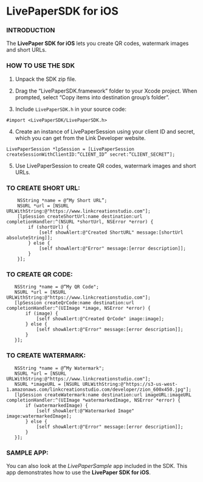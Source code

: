# LivePaperSDK for iOS


### INTRODUCTION

The __LivePaper SDK for iOS__ lets you create QR codes, watermark images and short URLs.


### HOW TO USE THE SDK

1. Unpack the SDK zip file.

2. Drag the “LivePaperSDK.framework” folder to your Xcode project. When prompted, select “Copy items into destination group’s folder”.

3. Include `LivePaperSDK.h` in your source code:

```objc
#import <LivePaperSDK/LivePaperSDK.h>
```

4) Create an instance of LivePaperSession using your client ID and secret, which you can get from the Link Developer website.

```objc
LivePaperSession *lpSession = [LivePaperSession createSessionWithClientID:”CLIENT_ID” secret:”CLIENT_SECRET”];
```

5) Use LivePaperSession to create QR codes, watermark images and short URLs.


### TO CREATE SHORT URL:

```objc
    NSString *name = @“My Short URL”;
    NSURL *url = [NSURL URLWithString:@"https://www.linkcreationstudio.com"];
    [lpSession createShortUrl:name destination:url completionHandler:^(NSURL *shortUrl, NSError *error) {
        if (shortUrl) {
            [self showAlert:@"Created ShortURL" message:[shortUrl absoluteString]];
        } else {
            [self showAlert:@"Error" message:[error description]];
        }
    }];
```

### TO CREATE QR CODE:

 ```objc
    NSString *name = @“My QR Code";
    NSURL *url = [NSURL URLWithString:@"https://www.linkcreationstudio.com"];
    [lpSession createQrCode:name destination:url completionHandler:^(UIImage *image, NSError *error) {
        if (image) {
            [self showAlert:@"Created QrCode" image:image];
        } else {
            [self showAlert:@"Error" message:[error description]];
        }
    }];
```

### TO CREATE WATERMARK:

 ```objc
    NSString *name = @“My Watermark";
    NSURL *url = [NSURL URLWithString:@"https://www.linkcreationstudio.com"];
    NSURL *imageURL = [NSURL URLWithString:@"https://s3-us-west-1.amazonaws.com/linkcreationstudio.com/developer/zion_600x450.jpg"];
    [lpSession createWatermark:name destination:url imageURL:imageURL completionHandler:^(UIImage *watermarkedImage, NSError *error) {
        if (watermarkedImage) {
            [self showAlert:@"Watermarked Image" image:watermarkedImage];
        } else {
            [self showAlert:@"Error" message:[error description]];
        }
    }];
```

### SAMPLE APP:

You can also look at the _LivePaperSample_ app included in the SDK. This app demonstrates how to use the __LivePaper SDK for iOS__.

